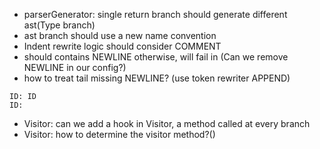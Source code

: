 * parserGenerator: single return branch should generate different ast(Type branch)
* ast branch should use a new name convention
* Indent rewrite logic should consider COMMENT
* should contains NEWLINE otherwise, will fail in (Can we remove NEWLINE in our config?)
* how to treat tail missing NEWLINE? (use token rewriter APPEND)
```
ID: ID
ID:
```

* Visitor: can we add a hook in Visitor, a method called at every branch
* Visitor: how to determine the visitor method?()
